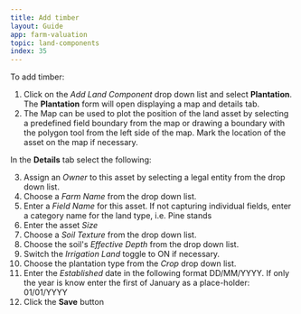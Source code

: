 ```yaml
---
title: Add timber
layout: Guide
app: farm-valuation
topic: land-components
index: 35
---
```


To add timber:

1. Click on the *Add Land Component* drop down list and select **Plantation**. The **Plantation** form will open displaying a map and details tab.
2. The Map can be used to plot the position of the land asset by selecting a predefined field boundary from the map or drawing a boundary with the polygon tool from the left side of the map. Mark the location of the asset on the map if necessary.

In the **Details** tab select the following:

3. Assign an *Owner* to this asset by selecting a legal entity from the drop down list.
4. Choose a *Farm Name* from the drop down list.
5. Enter a *Field Name* for this asset. If not capturing individual fields, enter a category name for the land type, i.e. Pine stands
6. Enter the asset *Size*
7. Choose a *Soil Texture* from the drop down list.
8. Choose the soil's *Effective Depth* from the drop down list.
9. Switch the *Irrigation Land* toggle to ON if necessary.
10. Choose the plantation type from the *Crop* drop down list.
12. Enter the *Established* date in the following format DD/MM/YYYY. If only the year is know enter the first of January as a place-holder: 01/01/YYYY
13. Click the **Save** button